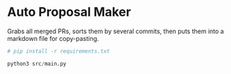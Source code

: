 # Auto Proposal Maker

Grabs all merged PRs, sorts them by several commits, then puts them into a markdown file for copy-pasting.

```py
# pip install -r requirements.txt

python3 src/main.py
```
